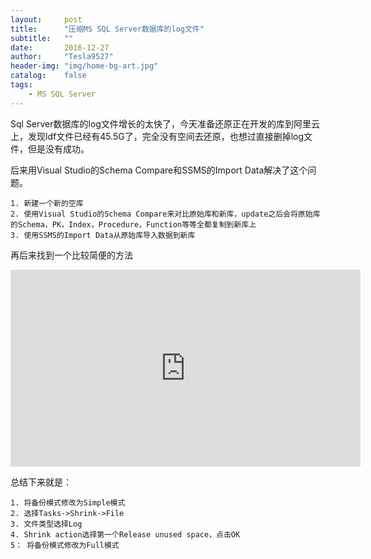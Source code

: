 ```yaml
---
layout:     post
title:      "压缩MS SQL Server数据库的log文件"
subtitle:   ""
date:       2016-12-27
author:     "Tesla9527"
header-img: "img/home-bg-art.jpg"
catalog:    false
tags:
    - MS SQL Server
---
```

Sql Server数据库的log文件增长的太快了，今天准备还原正在开发的库到阿里云上，发现ldf文件已经有45.5G了，完全没有空间去还原，也想过直接删掉log文件，但是没有成功。

后来用Visual Studio的Schema Compare和SSMS的Import Data解决了这个问题。

	1. 新建一个新的空库
	2. 使用Visual Studio的Schema Compare来对比原始库和新库，update之后会将原始库的Schema，PK，Index，Procedure，Function等等全都复制到新库上
	3. 使用SSMS的Import Data从原始库导入数据到新库

再后来找到一个比较简便的方法
<iframe width="560" height="315" src="https://www.youtube.com/embed/9OGrtiZcCa8" frameborder="0" allowfullscreen></iframe>

总结下来就是：

	1. 将备份模式修改为Simple模式
	2. 选择Tasks->Shrink->File
	3. 文件类型选择Log
	4. Shrink action选择第一个Release unused space，点击OK
	5： 将备份模式修改为Full模式